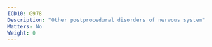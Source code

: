```yaml
---
ICD10: G978
Description: "Other postprocedural disorders of nervous system"
Matters: No
Weight: 0
---
```


